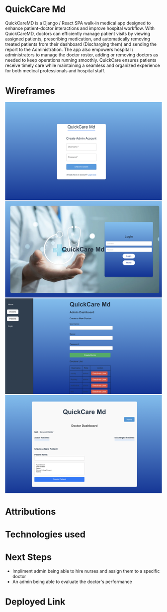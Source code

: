 # QuickCare Md

QuickCareMD is a Django / React SPA walk-in medical app designed to enhance patient-doctor interactions and improve hospital workflow. With QuickCareMD, doctors can efficiently manage patient visits by viewing assigned patients, prescribing medication, and automatically removing treated patients from their dashboard (Discharging them) and sending the report to the Administration. The app also empowers hospital / administrators to manage the doctor roster, adding or removing doctors as needed to keep operations running smoothly. QuickCare ensures patients receive timely care while maintaining a seamless and organized experience for both medical professionals and hospital staff.


# Wireframes

![landingPage](src/assets/LandingDash.png)
![LoginPage](src/assets/LoginDash.png)
![AdminDash](src/assets/AdminDash.png)
![DoctorsDash](src/assets/DoctorsDash.png)

# Attributions



# Technologies used



# Next Steps
- Impliment admin being able to hire nurses and assign them to a specific doctor
- An admin being able to evaluate the doctor's performance



# Deployed Link


